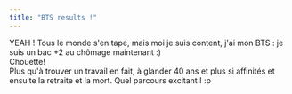 ```yaml
---
title: "BTS results !"
---
```


YEAH ! Tous le monde s'en tape, mais moi je suis content, j'ai mon BTS : je
suis un bac +2 au chômage maintenant :)  
Chouette!  
Plus qu'à trouver un travail en fait, à glander 40 ans et plus si affinités et
ensuite la retraite et la mort. Quel parcours excitant ! :p

